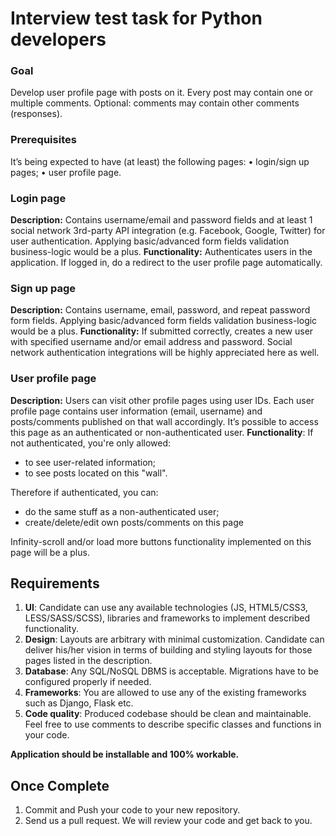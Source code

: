 # Interview test task for Python developers

### Goal
Develop user profile page with posts on it. Every post may contain one or multiple comments.
Optional: comments may contain other comments (responses).

### Prerequisites
It’s being expected to have (at least) the following pages:
• login/sign up pages;
• user profile page.

### Login page
**Description:** Contains username/email and password fields and at least 1 social network 3rd-party API integration (e.g. Facebook, Google, Twitter) for user authentication. Applying basic/advanced form fields validation business-logic would be a plus.
**Functionality:** Authenticates users in the application. If logged in, do a redirect to the user profile page automatically.

### Sign up page
**Description:** Contains username, email, password, and repeat password form fields. Applying basic/advanced form fields validation business-logic would be a plus.
**Functionality:** If submitted correctly, creates a new user with specified username and/or email address and password. Social network authentication integrations will be highly appreciated here as well.

### User profile page
**Description:** Users can visit other profile pages using user IDs. Each user profile page contains user information (email, username) and posts/comments published on that wall accordingly. It’s possible to access this page as an authenticated or non-authenticated user.
**Functionality**: If not authenticated, you're only allowed:
- to see user-related information;
- to see posts located on this "wall".

Therefore if authenticated, you can:
- do the same stuff as a non-authenticated user;
- create/delete/edit own posts/comments on this page

Infinity-scroll and/or load more buttons functionality implemented on this page will be a plus.

## Requirements
1. **UI**:
    Candidate can use any available technologies (JS, HTML5/CSS3, LESS/SASS/SCSS), libraries and frameworks to implement described functionality.
2. **Design**:
    Layouts are arbitrary with minimal customization. Candidate can deliver his/her vision in terms of building and styling layouts for those pages listed in the description.
3. **Database**:
    Any SQL/NoSQL DBMS is acceptable. Migrations have to be configured properly if needed.
4. **Frameworks**:
    You are allowed to use any of the existing frameworks such as Django, Flask etc.
5. **Code quality**:
    Produced codebase should be clean and maintainable. Feel free to use comments to describe specific classes and functions in your code.

**Application should be installable and 100% workable.**

## Once Complete
1. Commit and Push your code to your new repository.
2. Send us a pull request. We will review your code and get back to you.
